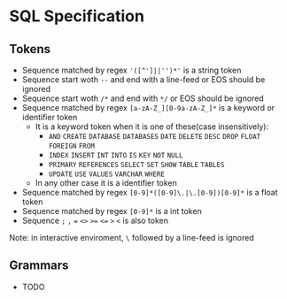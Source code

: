 # SQL Specification

## Tokens

- Sequence matched by regex `'([^']||'')*'` is a string token
- Sequence start woth `--` and end with a line-feed or EOS should be ignored
- Sequence start woth `/*` and end with `*/` or EOS should be ignored
- Sequence matched by regex `[a-zA-Z_][0-9a-zA-Z_]*` is a keyword or identifier token
	- It is a keyword token when it is one of these(case insensitively):
		- `AND` `CREATE` `DATABASE` `DATABASES` `DATE` `DELETE` `DESC` `DROP` `FLOAT` `FOREIGN` `FROM`
		- `INDEX` `INSERT` `INT` `INTO` `IS` `KEY` `NOT` `NULL`
		- `PRIMARY` `REFERENCES` `SELECT` `SET` `SHOW` `TABLE` `TABLES`
		- `UPDATE` `USE` `VALUES` `VARCHAR` `WHERE`
	- In any other case it is a identifier token
- Sequence matched by regex `[0-9]*([0-9]\.|\.[0-9])[0-9]*` is a float token
- Sequence matched by regex `[0-9]*` is a int token
- Sequence `;` `,` `=` `<>` `>=` `<=` `>` `<` is also token

Note: in interactive enviroment, `\` followed by a line-feed is ignored

## Grammars

- TODO